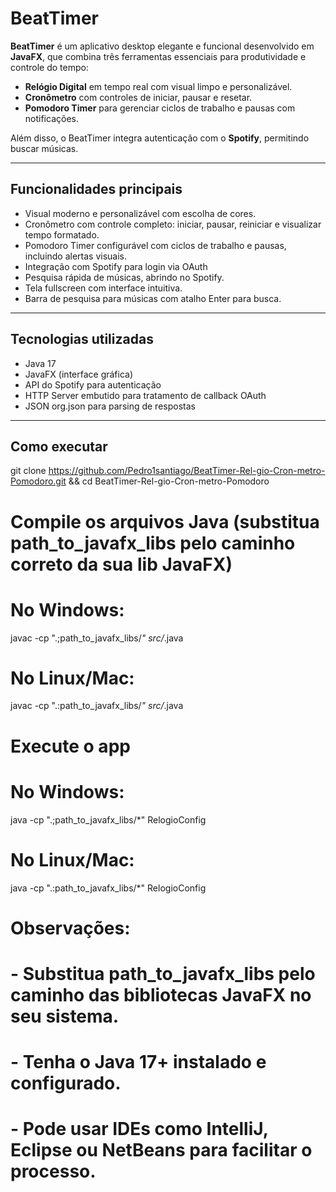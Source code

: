 # BeatTimer

**BeatTimer** é um aplicativo desktop elegante e funcional desenvolvido em **JavaFX**, que combina três ferramentas essenciais para produtividade e controle do tempo:

- **Relógio Digital** em tempo real com visual limpo e personalizável.
- **Cronômetro** com controles de iniciar, pausar e resetar.
- **Pomodoro Timer** para gerenciar ciclos de trabalho e pausas com notificações.

Além disso, o BeatTimer integra autenticação com o **Spotify**, permitindo buscar músicas.

---

## Funcionalidades principais

- Visual moderno e personalizável com escolha de cores.
- Cronômetro com controle completo: iniciar, pausar, reiniciar e visualizar tempo formatado.
- Pomodoro Timer configurável com ciclos de trabalho e pausas, incluindo alertas visuais.
- Integração com Spotify para login via OAuth
- Pesquisa rápida de músicas, abrindo no Spotify.
- Tela fullscreen com interface intuitiva.
- Barra de pesquisa para músicas com atalho Enter para busca.

---

## Tecnologias utilizadas

- Java 17
- JavaFX (interface gráfica)
- API do Spotify para autenticação 
- HTTP Server embutido para tratamento de callback OAuth
- JSON org.json para parsing de respostas

---

## Como executar

git clone https://github.com/Pedro1santiago/BeatTimer-Rel-gio-Cron-metro-Pomodoro.git && cd BeatTimer-Rel-gio-Cron-metro-Pomodoro

# Compile os arquivos Java (substitua path_to_javafx_libs pelo caminho correto da sua lib JavaFX)

# No Windows:
javac -cp ".;path_to_javafx_libs/*" src/*.java

# No Linux/Mac:
javac -cp ".:path_to_javafx_libs/*" src/*.java

# Execute o app

# No Windows:
java -cp ".;path_to_javafx_libs/*" RelogioConfig

# No Linux/Mac:
java -cp ".:path_to_javafx_libs/*" RelogioConfig

# Observações:
# - Substitua path_to_javafx_libs pelo caminho das bibliotecas JavaFX no seu sistema.
# - Tenha o Java 17+ instalado e configurado.
# - Pode usar IDEs como IntelliJ, Eclipse ou NetBeans para facilitar o processo.

